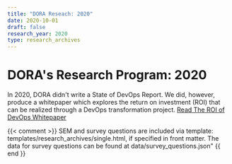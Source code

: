 ```yaml
---
title: "DORA Reseach: 2020"
date: 2020-10-01
draft: false
research_year: 2020
type: research_archives
---
```


# DORA's Research Program: 2020
In 2020, DORA didn't write a State of DevOps Report. We did, however, produce a whitepaper which explores the return on investment (ROI) that can be realized through a DevOps transformation project. [Read The ROI of DevOps Whitepaper](https://cloud.google.com/resources/roi-of-devops-transformation-whitepaper)

{{< comment >}}
    SEM and survey questions are included via template: templates/research_archives/single.html, if specified in front matter. The data for survey questions can be found at data/survey_questions.json"
{{ end }}